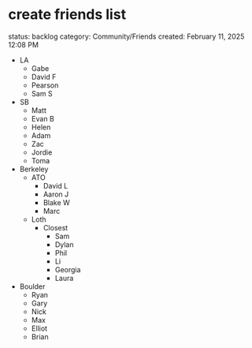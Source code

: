# create friends list

status: backlog
category: Community/Friends
created: February 11, 2025 12:08 PM

- LA
    - Gabe
    - David F
    - Pearson
    - Sam S
- SB
    - Matt
    - Evan B
    - Helen
    - Adam
    - Zac
    - Jordie
    - Toma
- Berkeley
    - ATO
        - David L
        - Aaron J
        - Blake W
        - Marc
    - Loth
        - Closest
            - Sam
            - Dylan
            - Phil
            - Li
            - Georgia
            - Laura
- Boulder
    - Ryan
    - Gary
    - Nick
    - Max
    - Elliot
    - Brian